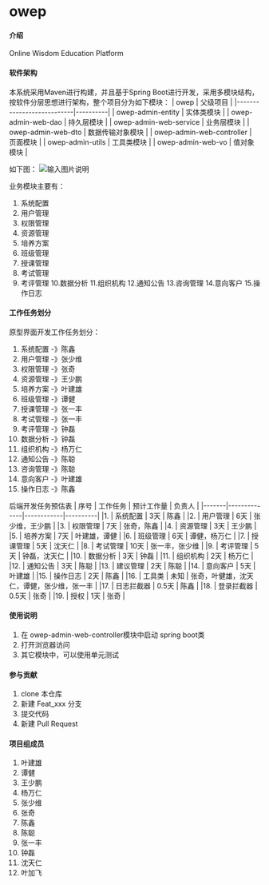 # owep

#### 介绍
Online Wisdom Education Platform

#### 软件架构
本系统采用Maven进行构建，并且基于Spring Boot进行开发，采用多模块结构，按软件分层思想进行架构，整个项目分为如下模块：
| owep                      | 父级项目     |
|---------------------------|----------|
| owep-admin-entity         | 实体类模块    |
| owep-admin-web-dao        | 持久层模块    |
| owep-admin-web-service    | 业务层模块    |
| owep-admin-web-dto        | 数据传输对象模块 |
| owep-admin-web-controller | 页面模块     |
| owep-admin-utils          | 工具类模块    |
| owep-admin-web-vo         | 值对象模块    |

如下图：
![输入图片说明](https://images.gitee.com/uploads/images/2020/0628/224143_15bc2620_1104083.png "屏幕截图.png")

业务模块主要有：
1. 系统配置
2. 用户管理
3. 权限管理
4. 资源管理
5. 培养方案
6. 班级管理
7. 授课管理
8. 考试管理
9. 考评管理
10.数据分析
11.组织机构
12.通知公告
13.咨询管理
14.意向客户
15.操作日志


#### 工作任务划分
原型界面开发工作任务划分：
1. 系统配置  -》陈鑫
2. 用户管理  -》张少维
3. 权限管理  -》张奇
4. 资源管理  -》王少鹏
5. 培养方案  -》叶建雄
6. 班级管理  -》谭健
7. 授课管理  -》张一丰
8. 考试管理  -》张一丰
9. 考评管理  -》钟磊
10. 数据分析  -》钟磊
11. 组织机构  -》杨万仁
12. 通知公告  -》陈聪
13. 咨询管理  -》陈聪
14. 意向客户  -》叶建雄
15. 操作日志  -》陈鑫

后端开发任务预估表
| 序号  | 工作任务      |  预计工作量 |  负责人  |
|-------|--------------|------------|----------|
|1.     | 系统配置      |    3天        | 陈鑫     |
|2.     | 用户管理      |    6天        | 张少维，王少鹏  |
|3.     | 权限管理      |    7天        | 张奇，陈鑫   |
|4.     | 资源管理      |    3天       | 王少鹏   |
|5.     | 培养方案      |    7天       | 叶建雄，谭健   |
|6.     | 班级管理      |    6天        | 谭健，杨万仁    |
|7.     | 授课管理      |    5天       | 沈天仁  |
|8.     | 考试管理      |    10天        | 张一丰，张少维  |
|9.     | 考评管理      |     5天       | 钟磊，沈天仁    |
|10.    | 数据分析      |      3天      | 钟磊    |
|11.    | 组织机构      |      2天      | 杨万仁  |
|12.    | 通知公告      |      3天      | 陈聪    | 
|13.    | 建议管理      |    2天        | 陈聪    |
|14.    | 意向客户      |    5天        | 叶建雄  |
|15.    | 操作日志      |     2天       | 陈鑫    |
|16.    | 工具类        |    未知       | 张奇，叶健雄，沈天仁，谭健，张少维，张一丰 |
|17.    | 日志拦截器    |    0.5天      | 陈鑫    |
|18.    | 登录拦截器    |    0.5天      | 张奇    |
|19.    | 授权          |    1天        | 张奇    |

#### 使用说明

1.  在 owep-admin-web-controller模块中启动 spring boot类
2.  打开浏览器访问
3.  其它模块中，可以使用单元测试

#### 参与贡献

1.  clone 本仓库
2.  新建 Feat_xxx 分支
3.  提交代码
4.  新建 Pull Request


#### 项目组成员

1.  叶建雄
2.  谭健
3.  王少鹏
4.  杨万仁
5.  张少维
6.  张奇
7.  陈鑫
8.  陈聪
9.  张一丰
10. 钟磊
11. 沈天仁
12. 叶加飞
